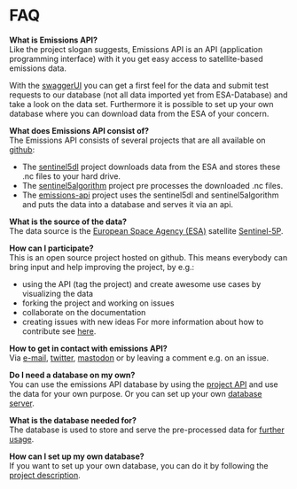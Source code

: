 # FAQ

**What is Emissions API?**  
Like the project slogan suggests, Emissions API is an API (application programming interface) with it you get easy access to satellite-based emissions data.

With the [swaggerUI](https://demo.emissions-api.org/ui/) you can get a first feel for the data and submit test requests to our database (not all data imported yet from ESA-Database) and take a look on the data set.
Furthermore it is possible to set up your own database where you can download data from the ESA of your concern.

**What does Emissions API consist of?**  
The Emissions API consists of several projects that are all available on [github](https://github.com/emissions-api):
 - The [sentinel5dl](https://github.com/emissions-api/sentinel5dl) project downloads data from the ESA and stores these .nc files to your hard drive.
 - The [sentinel5algorithm](https://github.com/emissions-api/sentinel5algorithms) project pre processes the downloaded .nc files.
 - The [emissions-api](https://github.com/emissions-api/emissions-api) project uses the sentinel5dl and sentinel5algorithm and puts the data into a database and serves it via an api.

**What is the source of the data?**  
The data source is the [European Space Agency (ESA)](https://www.esa.int) satellite [Sentinel-5P](https://www.esa.int/Applications/Observing_the_Earth/Copernicus/Sentinel-5P).

**How can I participate?**  
This is an open source project hosted on github. This means everybody can bring input and help improving the project, by e.g.:
- using the API (tag the project) and create awesome use cases by visualizing the data
- forking the project and working on issues
- collaborate on the documentation
- creating issues with new ideas
For more information about how to contribute see [here](https://github.com/emissions-api/emissions-api/blob/master/CONTRIBUTING.rst).

**How to get in contact with emissions API?**  
 Via [e-mail](mailto:info@emissions-api.org), [twitter](https://twitter.com/emissions_api), [mastodon](https://mastodon.social/@emissions_api) or by leaving a comment e.g. on an issue.

**Do I need a database on my own?**  
You can use the emissions API database by using the [project API](https://demo.emissions-api.org/ui/) and use the data for your own purpose.
Or you can set up your own [database server](https://github.com/emissions-api/emissions-api/blob/master/README.rst).

**What is the database needed for?**  
The database is used to store and serve the pre-processed data for [further usage](https://github.com/emissions-api/project-notes/tree/master/user-stories).

**How can I set up my own database?**  
If you want to set up your own database, you can do it by following the [project description](https://github.com/emissions-api/emissions-api/blob/master/README.rst).
